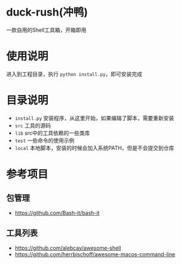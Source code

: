 <!--
 * @Author: xupingmao xupingmao@gmail.com
 * @Date: 2021-09-28 01:17:53
 * @LastEditors: xupingmao xupingmao@gmail.com
 * @LastEditTime: 2022-06-25 23:43:00
 * @FilePath: \duck_rush\README.md
 * @Description: 这是默认设置,请设置`customMade`, 打开koroFileHeader查看配置 进行设置: https://github.com/OBKoro1/koro1FileHeader/wiki/%E9%85%8D%E7%BD%AE
-->
# duck-rush(冲鸭)

一款自用的Shell工具箱，开箱即用

# 使用说明

进入到工程目录，执行 `python install.py`，即可安装完成

# 目录说明

- `install.py` 安装程序，从这里开始，如果编辑了脚本，需要重新安装
- `src` 工具的源码
- `lib` src中的工具依赖的一些类库
- `test` 一些命令的使用示例
- `local` 本地脚本，安装的时候会加入系统PATH，但是不会提交到仓库

# 参考项目

## 包管理

- https://github.com/Bash-it/bash-it

## 工具列表

- https://github.com/alebcay/awesome-shell
- https://github.com/herrbischoff/awesome-macos-command-line


